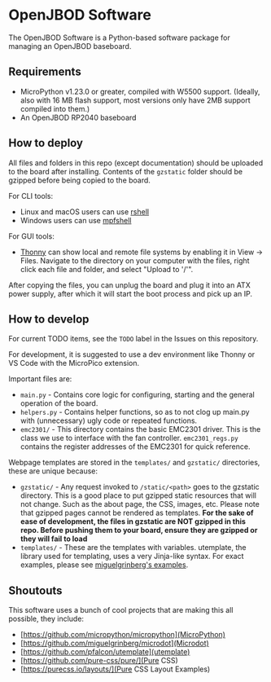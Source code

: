# OpenJBOD Software

The OpenJBOD Software is a Python-based software package for managing an OpenJBOD baseboard.

## Requirements

- MicroPython v1.23.0 or greater, compiled with W5500 support. (Ideally, also with 16 MB flash support, most versions only have 2MB support compiled into them.)
- An OpenJBOD RP2040 baseboard

## How to deploy

All files and folders in this repo (except documentation) should be uploaded to the board after installing. Contents of the `gzstatic` folder should be gzipped before being copied to the board.

For CLI tools:
- Linux and macOS users can use [rshell](https://github.com/dhylands/rshell)
- Windows users can use [mpfshell](https://github.com/wendlers/mpfshell)

For GUI tools:
- [Thonny](https://thonny.org/) can show local and remote file systems by enabling it in View -> Files. Navigate to the directory on your computer with the files, right click each file and folder, and select "Upload to '/'".

After copying the files, you can unplug the board and plug it into an ATX power supply, after which it will start the boot process and pick up an IP.

## How to develop

For current TODO items, see the `TODO` label in the Issues on this repository.

For development, it is suggested to use a dev environment like Thonny or VS Code with the MicroPico extension.

Important files are:
- `main.py` - Contains core logic for configuring, starting and the general operation of the board.
- `helpers.py` - Contains helper functions, so as to not clog up main.py with (unnecessary) ugly code or repeated functions.
- `emc2301/` - This directory contains the basic EMC2301 driver. This is the class we use to interface with the fan controller. `emc2301_regs.py` contains the register addresses of the EMC2301 for quick reference.

Webpage templates are stored in the `templates/` and `gzstatic/` directories, these are unique because:
- `gzstatic/` - Any request invoked to `/static/<path>` goes to the gzstatic directory. This is a good place to put gzipped static resources that will not change. Such as the about page, the CSS, images, etc. Please note that gzipped pages cannot be rendered as templates. **For the sake of ease of development, the files in gzstatic are NOT gzipped in this repo. Before pushing them to your board, ensure they are gzipped or they will fail to load**
- `templates/` - These are the templates with variables. utemplate, the library used for templating, uses a very Jinja-like syntax. For exact examples, please see [miguelgrinberg's examples](https://github.com/miguelgrinberg/microdot/tree/main/examples/templates/utemplate).

## Shoutouts

This software uses a bunch of cool projects that are making this all possible, they include:

- [https://github.com/micropython/micropython](MicroPython)
- [https://github.com/miguelgrinberg/microdot](Microdot)
- [https://github.com/pfalcon/utemplate](utemplate)
- [https://github.com/pure-css/pure/](Pure CSS)
- [https://purecss.io/layouts/](Pure CSS Layout Examples)
